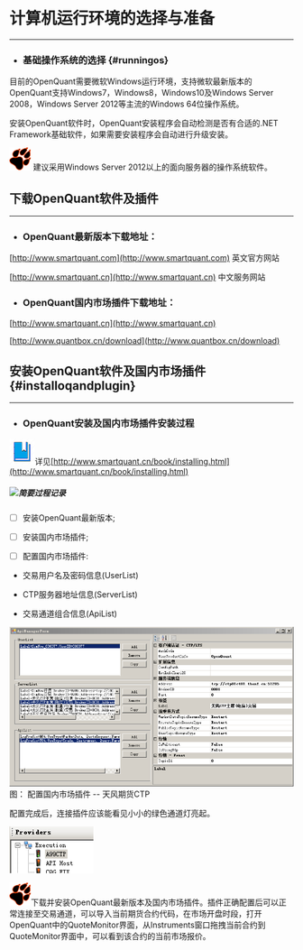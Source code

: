 # 计算机运行环境的选择与准备

---

* ### 基础操作系统**的选择** {#runningos}

目前的OpenQuant需要微软Windows运行环境，支持微软最新版本的OpenQuant支持Windows7，Windows8，Windows10及Windows Server 2008，Windows Server 2012等主流的Windows 64位操作系统。

安装OpenQuant软件时，OpenQuant安装程序会自动检测是否有合适的.NET Framework基础软件，如果需要安装程序会自动进行升级安装。

![](/icons/icon_paw.png) 建议采用Windows Server 2012以上的面向服务器的操作系统软件。

## 下载OpenQuant软件及插件

---

* ### **OpenQuant最新版本下载地址：**

[http://www.smartquant.com](http://www.smartquant.com) 英文官方网站

[http://www.smartquant.cn](http://www.smartquant.cn)   中文服务网站

* ### **OpenQuant国内市场插件下载地址：**

[http://www.smartquant.cn](http://www.smartquant.cn)

[http://www.quantbox.cn/download](http://www.quantbox.cn/download)

## 安装OpenQuant软件及国内市场插件 {#installoqandplugin}

---

* ### **OpenQuant安装及国内市场插件安装过程**

![](/icons/icon_bookbig.png)详见[http://www.smartquant.cn/book/installing.html](http://www.smartquant.cn/book/installing.html)

##### ![](/icons/icon_labtubeBlue.ico)**简要过程记录**

* [ ] 安装OpenQuant最新版本;

* [ ] 安装国内市场插件;

* [ ] 配置国内市场插件:

* 交易用户名及密码信息\(UserList\)

* CTP服务器地址信息\(ServerList\)

* 交易通道组合信息\(ApiList\)

![](/assets/ApiManagerForm.png)                         图： 配置国内市场插件 -- 天风期货CTP

配置完成后，连接插件应该能看见小小的绿色通道灯亮起。

![](/assets/OQProvidersGreenLight.png)

![](/icons/icon_paw.png)下载并安装OpenQuant最新版本及国内市场插件。插件正确配置后可以正常连接至交易通道，可以导入当前期货合约代码，在市场开盘时段，打开OpenQuant中的QuoteMonitor界面，从Instruments窗口拖拽当前合约到QuoteMonitor界面中，可以看到该合约的当前市场报价。

